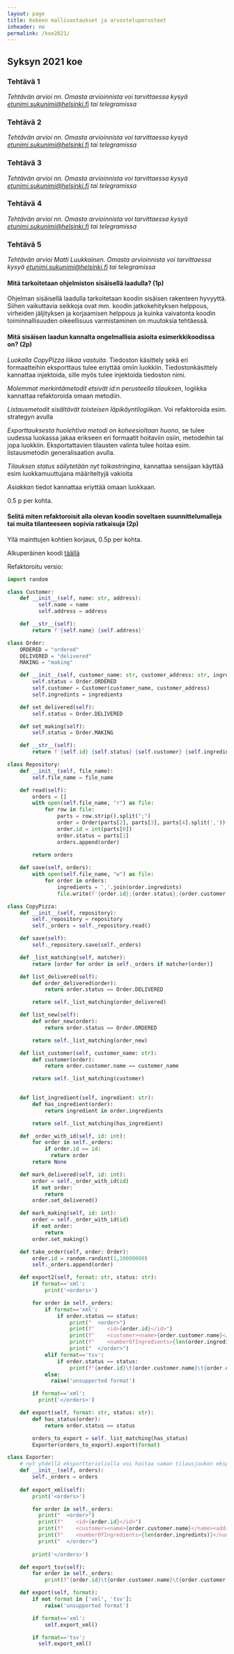 ```yaml
---
layout: page
title: Kokeen mallivastaukset ja arvosteluperusteet
inheader: no
permalink: /koe2021/
---
```


## Syksyn 2021 koe

### Tehtävä 1

_Tehtävän arvioi nn. Omasta arvioinnista voi tarvittaessa kysyä etunimi.sukunimi@helsinki.fi tai telegramissa_

### Tehtävä 2

_Tehtävän arvioi nn. Omasta arvioinnista voi tarvittaessa kysyä etunimi.sukunimi@helsinki.fi tai telegramissa_

### Tehtävä 3

_Tehtävän arvioi nn. Omasta arvioinnista voi tarvittaessa kysyä etunimi.sukunimi@helsinki.fi tai telegramissa_


### Tehtävä 4

_Tehtävän arvioi nn. Omasta arvioinnista voi tarvittaessa kysyä etunimi.sukunimi@helsinki.fi tai telegramissa_


### Tehtävä 5

_Tehtävän arvioi Matti Luukkainen. Omasta arvioinnista voi tarvittaessa kysyä etunimi.sukunimi@helsinki.fi tai telegramissa_

####  Mitä tarkoitetaan ohjelmiston sisäisellä laadulla? (1p)

Ohjelman sisäisellä laadulla tarkoitetaan koodin sisäisen rakenteen hyvyyttä. Siihen vaikuttavia seikkoja ovat mm. koodin jatkokehityksen helppous, virheiden jäljityksen ja korjaamisen helppous ja kuinka vaivatonta koodin toiminnallisuuden oikeellisuus varmistaminen on muutoksia tehtäessä.


#### Mitä sisäisen laadun kannalta ongelmallisia asioita esimerkkikoodissa on? (2p)

_Luokalla CopyPizza liikaa vastuita_. Tiedoston käsittely sekä eri formaatteihin eksporttaus tulee eriyttää omiin luokkiin. Tiedostonkäsittely kannattaa injektoida, sille myös tulee injektoida tiedoston nimi.

_Molemmat merkintämetodit etsivät id:n perusteella tilauksen_, logiikka kannattaa refaktoroida omaan metodiin.

_Listausmetodit sisältävät toisteisen läpikäyntilogiikan_. Voi refaktoroida esim. strategyn avulla

_Exporttauksesta huolehtiva metodi on koheesioltaan huono_, se tulee uudessa luokassa jakaa erikseen eri formaatit hoitaviin osiin, metodeihin tai jopa luokkiin. Eksportattavien tilausten valinta tulee hoitaa esim. listausmetodin generalisaation avulla.

_Tilauksen status säilytetään nyt taikastringina_, kannattaa sensijaan käyttää esim luokkamuuttujana määriteltyjä vakioita

_Asiakkan_ tiedot kannattaa eriyttää omaan luokkaan.

0.5 p per kohta. 

####  Selitä miten refaktoroisit alla olevan koodin soveltaen suunnittelumalleja tai muita tilanteeseen sopivia ratkaisuja (2p)

Yllä mainttujen kohtien korjaus, 0.5p per kohta.

Alkuperäinen koodi [täällä](https://github.com/mluukkai/copypizza)

Refaktoroitu versio:

```python
import random

class Customer:
    def __init__(self, name: str, address):
          self.name = name 
          self.address = address

    def __str__(self):
        return f'{self.name} {self.address}'

class Order:
    ORDERED = "ordered"
    DELIVERED = "delivered"
    MAKING = "making"

    def __init__(self, customer_name: str, customer_address: str, ingredients):
        self.status = Order.ORDERED
        self.customer = Customer(customer_name, customer_address)
        self.ingredints = ingredients

    def set_delivered(self):
        self.status = Order.DELIVERED

    def set_making(self):
        self.status = Order.MAKING

    def __str__(self):
        return f'{self.id} {self.status} {self.customer} {self.ingredints}'

class Repository:
    def __init__(self, file_name):  
        self.file_name = file_name

    def read(self):
        orders = []
        with open(self.file_name, "r") as file:
            for row in file:
                parts = row.strip().split(";")
                order = Order(parts[2], parts[3], parts[4].split(','))
                order.id = int(parts[0])
                order.status = parts[1]
                orders.append(order)
                
        return orders

    def save(self, orders):
        with open(self.file_name, "w") as file:
            for order in orders:
                ingredients = ','.join(order.ingredints)
                file.write(f'{order.id};{order.status};{order.customer.name};{order.customer.address};{ingredients}\n')

class CopyPizza:
    def __init__(self, repository):
        self._repository = repository
        self._orders = self._repository.read()

    def save(self):
        self._repository.save(self._orders)

    def _list_matching(self, matcher):
        return [order for order in self._orders if matcher(order)]

    def list_delivered(self):
        def order_delivered(order):
            return order.status == Order.DELIVERED

        return self._list_matching(order_delivered)

    def list_new(self):
        def order_new(order):
            return order.status == Order.ORDERED

        return self._list_matching(order_new)

    def list_customer(self, customer_name: str):
        def customer(order):
            return order.customer.name == customer_name

        return self._list_matching(customer)
  

    def list_ingredient(self, ingredient: str):
        def has_ingredient(order):
            return ingredient in order.ingredients

        return self._list_matching(has_ingredient)

    def _order_with_id(self, id: int):
        for order in self._orders:
            if order.id == id:
              return order 
        return None

    def mark_delivered(self, id: int):
        order = self._order_with_id(id)
        if not order:
            return
        order.set_delivered()

    def mark_making(self, id: int):
        order = self._order_with_id(id)
        if not order:
            return
        order.set_making()

    def take_order(self, order: Order):
        order.id = random.randint(1,10000000)
        self._orders.append(order)

    def export2(self, format: str, status: str):
        if format=='xml':
            print('<orders>')

        for order in self._orders:
            if format=='xml':
                if order.status == status:
                    print("  <order>")
                    print(f"    <id>{order.id}</id>")
                    print(f"    <customer><name>{order.customer.name}</name><address>{order.customer.address}</address></customer>")
                    print(f"    <numberOfIngredients>{len(order.ingredints)}</numberOfIngredients>")
                    print("  </order>")
            elif format=='tsv':
                if order.status == status:
                    print(f"{order.id}\t{order.customer.name}\t{order.customer.address}\t{len(order.ingredints)}")
            else:
              raise('unsupported format')

        if format=='xml':
          print('</orders>')

    def export(self, format: str, status: str):
        def has_status(order):
            return order.status == status

        orders_to_export = self._list_matching(has_status)
        Exporter(orders_to_export).export(format)

class Exporter:
    # nyt yhdellä eksportterioliolla voi hoitaa saman tilausjoukon eksportoinnin useisiin formaatteihin
    def __init__(self, orders):
        self._orders = orders
        
    def export_xml(self):
        print('<orders>')

        for order in self._orders:
          print("  <order>")
          print(f"    <id>{order.id}</id>")
          print(f"    <customer><name>{order.customer.name}</name><address>{order.customer.address}</address></customer>")
          print(f"    <numberOfIngredients>{len(order.ingredints)}</numberOfIngredients>")
          print("  </order>")
 
        print('</orders>')    

    def export_tsv(self):
        for order in self._orders:
            print(f"{order.id}\t{order.customer.name}\t{order.customer.address}\t{len(order.ingredints)}")

    def export(self, format):
        if not format in ['xml', 'tsv']:
            raise('unsupported format')

        if format=='xml':
            self.export_xml()

        if format=='tsv':
          self.export_xml()    
```
